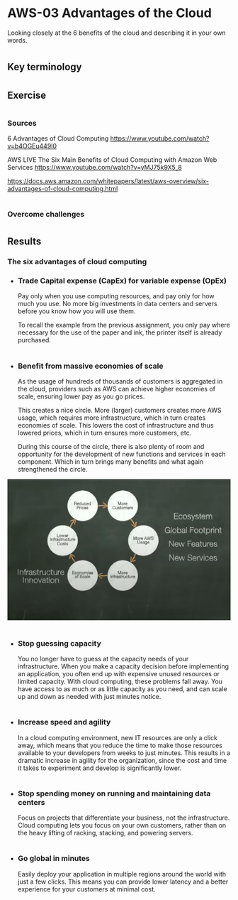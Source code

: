 # AWS-03 Advantages of the Cloud
Looking closely at the 6 benefits of the cloud and describing it in your own words.
#
## Key terminology
#
## Exercise
#
### Sources
6 Advantages of Cloud Computing
https://www.youtube.com/watch?v=b4OGEu449l0

AWS LIVE The Six Main Benefits of Cloud Computing with Amazon Web Services
https://www.youtube.com/watch?v=yMJ75k9X5_8

https://docs.aws.amazon.com/whitepapers/latest/aws-overview/six-advantages-of-cloud-computing.html
#
### Overcome challenges
#
## Results
### The six advantages of cloud computing
- ### Trade Capital expense (CapEx) for variable expense (OpEx)
   Pay only when you use computing resources, and pay only for how much you use. No more big investments in data centers and servers before you know how you will use them.

   To recall the example from the previous assignment, you only pay where necessary for the use of the paper and ink, the printer itself is already purchased.
#
- ### Benefit from massive economies of scale
  As the usage of hundreds of thousands of customers is aggregated in the cloud, providers such as AWS can achieve higher economies of scale, ensuring lower pay as you go prices. 

  This creates a nice circle.
  More (larger) customers creates more AWS usage, which requires more infrastructure, which in turn creates economies of scale. This lowers the cost of infrastructure and thus lowered prices, which in turn ensures more customers, etc. 

  During this course of the circle, there is also plenty of room and opportunity for the development of new functions and services in each component. Which in turn brings many benefits and what again strengthened the circle.

![fg](../00_includes/Week_5/CLOUD/AWS-03.png)
  
#
- ### Stop guessing capacity
  You no longer have to guess at the capacity needs of your infrastructure. When you make a capacity decision before implementing an application, you often end up with expensive unused resources or limited capacity. With cloud computing, these problems fall away. You have access to as much or as little capacity as you need, and can scale up and down as needed with just minutes notice.
#
- ### Increase speed and agility
  In a cloud computing environment, new IT resources are only a click away, which means that you reduce the time to make those resources available to your developers from weeks to just minutes. This results in a dramatic increase in agility for the organization, since the cost and time it takes to experiment and develop is significantly lower.
  #
- ### Stop spending money on running and maintaining data centers
  Focus on projects that differentiate your business, not the infrastructure. Cloud computing lets you focus on your own customers, rather than on the heavy lifting of racking, stacking, and powering servers.
#
- ### Go global in minutes
  Easily deploy your application in multiple regions around the world with just a few clicks. This means you can provide lower latency and a better experience for your customers at minimal cost.